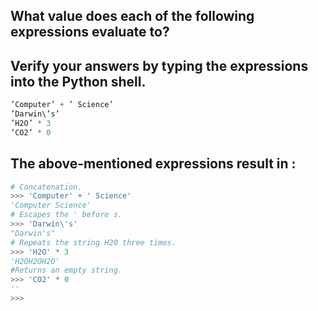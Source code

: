 ## What value does each of the following expressions evaluate to? 
## Verify your answers by typing the expressions into the Python shell.

```python
’Computer’ + ’ Science’
’Darwin\’s’
’H2O’ * 3
’CO2’ * 0
```
## The above-mentioned expressions result in :

```python
# Concatenation.
>>> 'Computer' + ' Science'
'Computer Science'
# Escapes the ' before s.
>>> 'Darwin\'s'
"Darwin's"
# Repeats the string H20 three times.
>>> 'H2O' * 3
'H2OH2OH2O'
#Returns an empty string.
>>> 'CO2' * 0
''
>>> 
```
